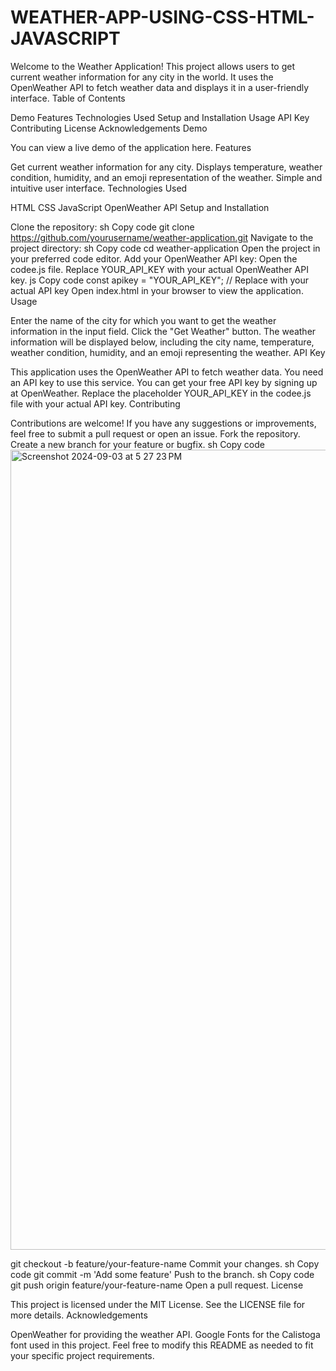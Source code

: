 # WEATHER-APP-USING-CSS-HTML-JAVASCRIPT
Welcome to the Weather Application! This project allows users to get current weather information for any city in the world. It uses the OpenWeather API to fetch weather data and displays it in a user-friendly interface.
Table of Contents

Demo
Features
Technologies Used
Setup and Installation
Usage
API Key
Contributing
License
Acknowledgements
Demo

You can view a live demo of the application here.
Features

Get current weather information for any city.
Displays temperature, weather condition, humidity, and an emoji representation of the weather.
Simple and intuitive user interface.
Technologies Used

HTML
CSS
JavaScript
OpenWeather API
Setup and Installation

Clone the repository:
sh
Copy code
git clone https://github.com/yourusername/weather-application.git
Navigate to the project directory:
sh
Copy code
cd weather-application
Open the project in your preferred code editor.
Add your OpenWeather API key:
Open the codee.js file.
Replace YOUR_API_KEY with your actual OpenWeather API key.
js
Copy code
const apikey = "YOUR_API_KEY"; // Replace with your actual API key
Open index.html in your browser to view the application.
Usage

Enter the name of the city for which you want to get the weather information in the input field.
Click the "Get Weather" button.
The weather information will be displayed below, including the city name, temperature, weather condition, humidity, and an emoji representing the weather.
API Key

This application uses the OpenWeather API to fetch weather data. You need an API key to use this service.
You can get your free API key by signing up at OpenWeather.
Replace the placeholder YOUR_API_KEY in the codee.js file with your actual API key.
Contributing

Contributions are welcome! If you have any suggestions or improvements, feel free to submit a pull request or open an issue.
Fork the repository.
Create a new branch for your feature or bugfix.
sh
Copy code<img width="1280" alt="Screenshot 2024-09-03 at 5 27 23 PM" src="https://github.com/user-attachments/assets/d68567c7-2b49-47f2-860f-8953cdfebb8f">

git checkout -b feature/your-feature-name
Commit your changes.
sh
Copy code
git commit -m 'Add some feature'
Push to the branch.
sh
Copy code
git push origin feature/your-feature-name
Open a pull request.
License

This project is licensed under the MIT License. See the LICENSE file for more details.
Acknowledgements

OpenWeather for providing the weather API.
Google Fonts for the Calistoga font used in this project.
Feel free to modify this README as needed to fit your specific project requirements.

